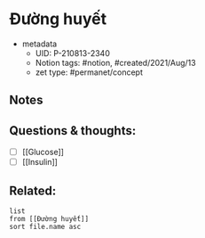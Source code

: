 # Đường huyết

- metadata
	- UID: P-210813-2340
	- Notion tags: #notion, #created/2021/Aug/13
	- zet type: #permanet/concept

## Notes


## Questions & thoughts:
- [ ] [[Glucose]]
- [ ] [[Insulin]]

## Related:
```dataview
list
from [[Đường huyết]]
sort file.name asc
```
